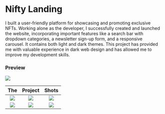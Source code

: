 # Nifty Landing 

 
I built a user-friendly platform for showcasing and promoting exclusive NFTs. Working alone as the developer, I successfully created and launched the website, incorporating important features like a search bar with dropdown categories, a newsletter sign-up form, and a responsive carousel. It contains both light and dark themes. This project has provided me with valuable experience in dark web design and has allowed me to improve my development skills.



### Preview

<div>
  <a href="https://aftabrehan.com/portfolio/nft-product">
    <img style="max-width:300px;" src="https://cdn.loom.com/sessions/thumbnails/64580d0da0144e4e8428261fd946b61c-with-play.gif">
  </a>
</div>


|                                                                                                   The                                                                                                    |                                                                                                 Project                                                                                                  |                                                                                                  Shots                                                                                                   |
| :------------------------------------------------------------------------------------------------------------------------------------------------------------------------------------------------------: | :------------------------------------------------------------------------------------------------------------------------------------------------------------------------------------------------------: | :------------------------------------------------------------------------------------------------------------------------------------------------------------------------------------------------------: |
| <div><a href="https://aftabrehan.com/portfolio/nft-product"><img style="max-width:220px;" src="https://aftabrehan.com/_next/image?url=%2F_next%2Fstatic%2Fmedia%2F1.e9e27ec9.png&w=1920&q=75"></a></div> | <div><a href="https://aftabrehan.com/portfolio/nft-product"><img style="max-width:220px;" src="https://aftabrehan.com/_next/image?url=%2F_next%2Fstatic%2Fmedia%2F2.f481d126.png&w=1920&q=75"></a></div> | <div><a href="https://aftabrehan.com/portfolio/nft-product"><img style="max-width:220px;" src="https://aftabrehan.com/_next/image?url=%2F_next%2Fstatic%2Fmedia%2F3.e0aadd8f.png&w=1920&q=75"></a></div> |
| <div><a href="https://aftabrehan.com/portfolio/nft-product"><img style="max-width:220px;" src="https://aftabrehan.com/_next/image?url=%2F_next%2Fstatic%2Fmedia%2F4.93745d4e.png&w=1920&q=75"></a></div> | <div><a href="https://aftabrehan.com/portfolio/nft-product"><img style="max-width:220px;" src="https://aftabrehan.com/_next/image?url=%2F_next%2Fstatic%2Fmedia%2F5.d05de869.png&w=1920&q=75"></a></div> | <div><a href="https://aftabrehan.com/portfolio/nft-product"><img style="max-width:220px;" src="https://aftabrehan.com/_next/image?url=%2F_next%2Fstatic%2Fmedia%2F6.5a5a54fb.png&w=1920&q=75"></a></div> |
